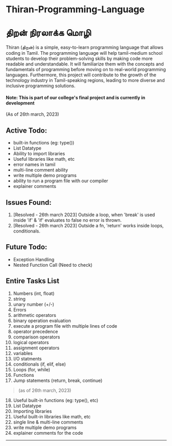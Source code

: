 # Thiran-Programming-Language
# திறன் நிரலாக்க மொழி
Thiran (திறன்) is a simple, easy-to-learn programming language that allows coding in Tamil. The programming language will help tamil-medium school students to develop their problem-solving skills by making code more readable and understandable. It will familiarize them with the concepts and fundamentals of programming before moving on to real-world programming languages. Furthermore, this project will contribute to the growth of the technology industry in Tamil-speaking regions, leading to more diverse and inclusive programming solutions.

#### Note: This is part of our college's final project and is currently in development

(As of 26th march, 2023)
## Active Todo:
- built-in functions (eg: type())
- List Datatype
- Ability to import libraries
- Useful libraries like math, etc
- error names in tamil
- multi-line comment ability
- write multiple demo programs
- ability to run a program file with our compiler
- explainer comments

## Issues Found:
1. [Resolved - 26th march 2023] 
    Outside a loop, when 'break' is used inside 'if' & 'if' evaluates to false
    no error is thrown.
2. [Resolved - 26th march 2023]
    Outside a fn, 'return' works inside loops, conditionals.

## Future Todo:
- Exception Handling
- Nested Function Call (Need to check)

## Entire Tasks List
1. Numbers (int, float)
2. string
3. unary number (+/-)
4. Errors
5. arithmetic operators
6. binary operation evaluation
7. execute a program file with multiple lines of code
8. operator precedence
9. comparison operators
10. logical operators
11. assignment operators
12. variables
13. I/O statments
14. conditionals (if, elif, else)
15. Loops (for, while)
16. Functions
17. Jump statements (return, break, continue)
>(as of 26th march, 2023)
18. Useful built-in functions (eg: type(), etc)
19. List Datatype
20. Importing libraries
21. Useful built-in libraries like math, etc
22. single line & multi-line comments
23. write multiple demo programs
24. explainer comments for the code
--------------------------------------------------------------
